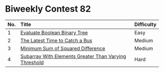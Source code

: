 # Biweekly Contest 82

| No. | Title | Difficulty
|:---|:---|:---|
| 1 | [Evaluate Boolean Binary Tree](https://leetcode.com/problems/evaluate-boolean-binary-tree/) | Easy
| 2 | [The Latest Time to Catch a Bus](https://leetcode.com/problems/the-latest-time-to-catch-a-bus/) | Medium
| 3 | [Minimum Sum of Squared Difference](https://leetcode.com/problems/minimum-sum-of-squared-difference/) | Medium
| 4 | [Subarray With Elements Greater Than Varying Threshold](https://leetcode.com/problems/subarray-with-elements-greater-than-varying-threshold/) | Hard